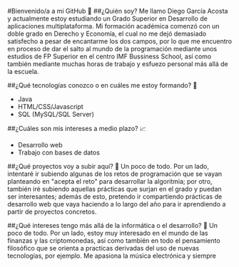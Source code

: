 #Bienvenido/a a mi GitHub 👋 
##¿Quién soy?
Me llamo Diego García Acosta y actualmente estoy estudiando un Grado Superior en Desarrollo de aplicaciones multiplataforma. Mi formación académica comenzó con un doble grado en Derecho y Economía, el cual no me dejó demasiado satisfecho a pesar de encantarme los dos campos, por lo que me encuentro en proceso de dar el salto al mundo de la programación mediante unos estudios de FP Superior en el centro IMF Bussiness School, así como también mediante muchas horas de trabajo y esfuezo personal más allá de la escuela.

##¿Qué tecnologías conozco o en cuáles me estoy formando? 🔭 
- Java
- HTML/CSS/Javascript
- SQL (MySQL/SQL Server)

##¿Cuáles son mis intereses a medio plazo?  :chart_with_upwards_trend: 
- Desarrollo web
- Trabajo con bases de datos

##¿Qué proyectos voy a subir aquí?  :notebook_with_decorative_cover:
Un poco de todo. Por un lado, intentaré ir subiendo algunas de los retos de programación que se vayan planteando en "acepta el reto" para desarrollar la algoritmia; por otro, también iré subiendo aquellas prácticas que surjan en el grado y puedan ser interesantes; además de esto, pretendo ir compartiendo prácticas de desarrollo web que vaya haciendo a lo largo del año para ir aprendiendo a partir de proyectos concretos.

##¿Qué intereses tengo más allá de la informática o el desarrollo? 💬 
Un poco de todo. Por un lado, estoy muy interesado en el mundo de las finanzas y las criptomonedas, así como también en todo el pensamiento filosófico que se orienta a practicas derivadas del uso de nuevas tecnologías, por ejemplo. Me apasiona la música electrónica y siempre 

<!--
**dgacosta/dgacosta** is a ✨ _special_ ✨ repository because its `README.md` (this file) appears on your GitHub profile.

Here are some ideas to get you started:

- 🔭 I’m currently working on ...
- 🌱 I’m currently learning ...
- 👯 I’m looking to collaborate on ...
- 🤔 I’m looking for help with ...
- 💬 Ask me about ...
- 📫 How to reach me: ...
- 😄 Pronouns: ...
- ⚡ Fun fact: ...
-->
